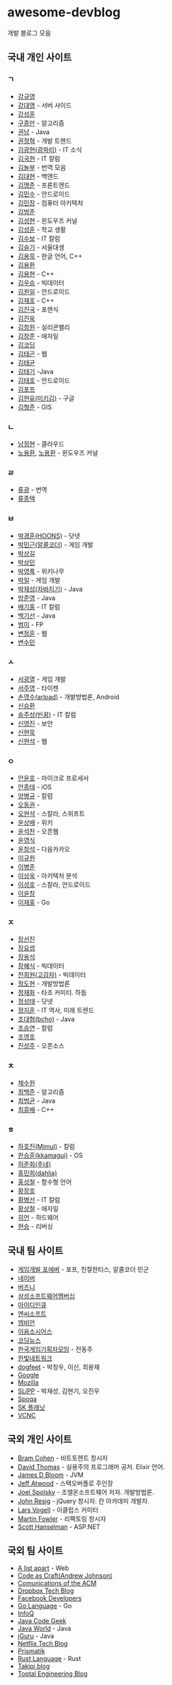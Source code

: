 # awesome-devblog

개발 블로그 모음

## 국내 개인 사이트

### ㄱ

* [강규영](http://www.ecogwiki.com/)
* [강대명](https://charsyam.wordpress.com/) - 서버 사이드
* [강성훈](http://mearie.org/)
* [구종만](http://theyearlyprophet.com/) - 알고리즘
* [권남](http://kwon37xi.egloos.com/) - Java
* [권정혁](http://xguru.net/guru) - 개발 트렌드
* [김광현(광파리)](http://kwang82.hankyung.com/) - IT 소식
* [김국현](http://goodhyun.com/) - IT 칼럼
* [김놀부](http://nolboo.github.io/) - 번역 모음
* [김대현](http://hatemogi.com/) - 백엔드
* [김명준](http://html5lab.kr/) - 프론트엔드
* [김민수](http://www.kmshack.kr/) - 안드로이드
* [김민장](http://minjang.egloos.com/) - 컴퓨터 아키텍처
* [김범준](http://bomjun.tistory.com/)
* [김성현](http://greemate.tistory.com/) - 윈도우즈 커널
* [김성훈](http://www.se.or.kr/) - 학교 생활
* [김수보](https://subokim.wordpress.com/) - IT 칼럼
* [김슬기](http://blog.seulgi.kim/) - 서울대생
* [김용묵](http://moogi.new21.org/) - 한글 언어, C++
* [김용환](http://knight76.tistory.com/)
* [김용현](http://blog.naver.com/drvoss) - C++
* [김우승](https://kimws.wordpress.com/) - 빅데이터
* [김원일](http://androidkr.blogspot.kr/) - 안드로이드
* [김재호](http://www.benjaminlog.com/) - C++
* [김진국](http://forensic-proof.com/) - 포렌식
* [김진욱](http://rein.kr/blog/)
* [김창원](http://www.memoriesreloaded.net/) - 실리콘밸리
* [김창준](http://agile.egloos.com/) - 애자일
* [김코딩](http://huns.me/)
* [김태곤](http://taegon.kim/) - 웹
* [김태균](http://blog.gaerae.com/)
* [김태기](https://beyondj2ee.wordpress.com/) -Java
* [김태호](http://androidhuman.com/) - 안드로이드
* [김포프](http://kblog.popekim.com/)
* [김현유(미키김)](http://www.mickeykim.com/) - 구글
* [김형준](http://www.gisdeveloper.co.kr/) - GIS

### ㄴ

* [남정현](http://www.rkttu.com/) - 클라우드
* [노용환](http://bugsfixed.blogspot.kr/), [노용환](http://somma.egloos.com/) - 윈도우즈 커널

### ㄹ

* [류광](http://occamsrazr.net/) - 번역
* [류종택](http://ryulib.tistory.com/)

### ㅂ

* [박경훈(HOONS)](http://hoonsbara.tistory.com/) - 닷넷
* [박민근(알콜코더)](http://blog.naver.com/agebreak) - 게임 개발
* [박상길](http://likejazz.com/)
* [박상민](https://sangminpark.wordpress.com/)
* [박영록](http://youngrok.com/) - 위키나무
* [박일](http://parkpd.egloos.com/) - 게임 개발
* [박재성(자바지기)](http://javajigi.net/) - Java
* [방준영](http://bangjunyoung.blogspot.kr/) - Java
* [배기홍](http://www.thestartupbible.com/) - IT 칼럼
* [백기선](http://whiteship.me/) - Java
* [범이](http://blog.daum.net/funfunction) - FP
* [변정훈](http://blog.outsider.ne.kr/) - 웹
* [변수민](http://blog.suminb.com/)

### ㅅ

* [서광열](http://gamecodingschool.org/) - 게임 개발
* [서주영](http://seoz.com/) - 타이젠
* [손영수(arload)](https://arload.wordpress.com/) - 개발방법론, Android
* [신승환](http://www.talk-with-hani.com/)
* [송주성(빈꿈)](http://emptydream.tistory.com/) - IT 칼럼
* [신영진](http://www.jiniya.net/) - 보안
* [신현묵](http://zetlos.tistory.com/)
* [신현석](http://hyeonseok.com/) - 웹

### ㅇ

* [안윤호](http://toyfab.tistory.com/) - 마이크로 프로세서
* [안종태](http://qnibus.com/) - iOS
* [양병규](http://blog.naver.com/delmadang) - 칼럼
* [오동권](http://www.flowdas.com/) - 
* [오현석](http://www.enshahar.me/) - 스칼라, 스위프트
* [윤상배](http://www.joinc.co.kr/) - 위키
* [윤석찬](http://channy.creation.net/) - 오픈웹
* [윤영식](http://mobicon.tistory.com/)
* [윤창석](http://changsuk.me/) - 다음카카오
* [이규원](https://justhackem.wordpress.com/)
* [이병준](http://www.buggymind.com/)
* [이상욱](http://yisangwook.tumblr.com/) - 아키텍처 분석
* [이성호](http://blog.scaloid.org/) - 스칼라, 안드로이드
* [이윤창](http://daddycat.blogspot.kr/)
* [이재홍](http://pyrasis.com/) - Go

### ㅈ

* [장선진](http://blog.java2game.com/)
* [장요셉](http://lastmind.net/)
* [장용석](http://devyongsik.tistory.com/)
* [장혜식](http://openlook.org/wp/) - 빅데이터
* [전희원(고감자)](http://freesearch.pe.kr/) - 빅데이터
* [정도현](http://www.moreagile.net/) - 개발방법론
* [정재화](http://blrunner.com/) - 타조 커미터. 하둡
* [정성태](http://www.sysnet.pe.kr/) - 닷넷
* [정지훈](http://health20.kr/) - IT 역사, 미래 트렌드
* [조대협(bcho)](http://bcho.tistory.com/) - Java
* [조승연](http://kivol.net/) - 칼럼
* [조영호](http://aeternum.egloos.com/)
* [진성주](http://softwaregeeks.org/) - 오픈소스

### ㅊ

* [채수원](http://blog.doortts.com/)
* [최백준](http://www.baekjoon.com/) - 알고리즘
* [최범균](http://javacan.tistory.com/) - Java
* [최흥배](http://jacking.tistory.com/) - C++

### ㅎ

* [하호진(Mimul)](http://www.mimul.com/) - 칼럼
* [한승훈(kkamagui)](http://kkamagui.tistory.com/) - OS
* [허준회(주네)](https://joone.wordpress.com/)
* [홍민희(dahlia)](http://hongminhee.org/)
* [홍성철](http://blog.fupfin.com/) - 함수형 언어
* [황장호](http://xrath.com/)
* [황병선](http://www.futurewalker.kr/) - IT 칼럼
* [황상철](http://pragmaticstory.com/) - 애자일
* [히언](http://recipes.egloos.com/) - 하드웨어
* [현승](http://iam-hs.com/) - 리버싱

## 국내 팀 사이트

* [게임개발 포에버](http://gamedevforever.com/) - 포프, 친절한티스, 알콜코더 민군
* [네이버](http://helloworld.naver.com/)
* [버즈니](http://engineering.buzzni.com/)
* [삼성소프트웨어멤버십](http://blog.secmem.org/)
* [아이디인큐](http://blogs.idincu.com/dev/)
* [엔씨소프트](http://blog.ncsoft.com/)
* [엠비안](http://blog.embian.com/)
* [이음소시어스](http://bigmatch.i-um.net/)
* [코딩뉴스](http://www.codingnews.net/)
* [한국게임기획자모임](http://gameplanner.cafe24.com/) - 전동주
* [한빛네트워크](http://www.hanbit.co.kr/network/)
* [dogfeet](http://dogfeet.github.io/) - 박창우, 이신, 최용재
* [Google](http://googledevkr.blogspot.kr/)
* [Mozilla](http://hacks.mozilla.or.kr/)
* [SLiPP](http://slipp.net/) - 박재성, 김현기, 오진우
* [Spoqa](http://spoqa.github.io/)
* [SK 플래닛](http://readme.skplanet.com/)
* [VCNC](http://engineering.vcnc.co.kr/)

## 국외 개인 사이트

* [Bram Cohen](http://bramcohen.com/) - 비트토렌트 창시자
* [David Thomas](http://pragdave.me/) - 실용주의 프로그래머 공저. Elixir 언어.
* [James D Bloom](http://blog.jamesdbloom.com/) - JVM
* [Jeff Atwood](http://blog.codinghorror.com/) - 스택오버플로 주인장
* [Joel Spolsky](http://www.joelonsoftware.com/) - 조엘온소프트웨어 저자. 개발방법론.
* [John Resig](http://ejohn.org/) - jQuery 창시자. 칸 아카데미 개발자.
* [Lars Vogell](http://www.vogella.com/) - 이클립스 커미터
* [Martin Fowler](http://martinfowler.com/) - 리팩토링 창시자
* [Scott Hanselman](http://www.hanselman.com/) - ASP.NET

## 국외 팀 사이트

* [A list apart](http://alistapart.com/) - Web
* [Code as Craft(Andrew Johnson)](https://codeascraft.com/)
* [Comunications of the ACM](http://cacm.acm.org/blogs/about-the-blogs)
* [Dropbox Tech Blog](https://blogs.dropbox.com/tech/)
* [Facebook Developers](https://www.facebook.com/FacebookDevelopers)
* [Go Language](http://blog.golang.org/) - Go
* [InfoQ](http://www.infoq.com/)
* [Java Code Geek](http://www.javacodegeeks.com/)
* [Java World](http://www.javaworld.com/) - Java
* [jGuru](http://www.jguru.com/) - Java
* [Netflix Tech Blog](http://techblog.netflix.com/)
* [Prismatik](https://blog.prismatik.com.au/)
* [Rust Language](http://blog.rust-lang.org/) - Rust
* [Takipi blog](http://blog.takipi.com/)
* [Toptal Engineering Blog](http://www.toptal.com/blog)
